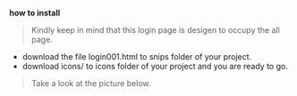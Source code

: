 **how to install**
> Kindly keep in mind that this login page is desigen to occupy the all page.
* download the file login001.html to snips folder of your project.
* download icons/ to icons folder of your project and you are ready to go.
> Take a look at the picture below.
